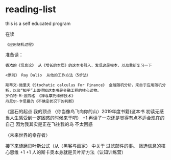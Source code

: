 # reading-list
this is a self educated program






在读
  
    《应用随机过程》

 

准备读：
    
  
    香浓的《信息论》 从《增长的本质》的这本书引入，发现这是根本，以及重新复习一下

    <原则》 Ray Dalio  从他的工作方法（5步法）

    斯蒂文·施里夫《Stochatic calculus For Finance》 金融随机分析，来自于应用随机分析，以及“知乎”上面得知这本书是金融工程的核心读物。 
    罗伯特·M·波西格 《禅与摩托维修技术》
    丹尼尔·卡尼曼的《不确定状况下的判断》

《黑石的起点 我的顶点
〈你当像鸟飞向你的山〉2019年度书籍(这本书 初读无感 当人生感受到一定困惑的时候来干吧） +1 再读了一次还是觉得有点不适合现在的自己 因为我其实是正在飞往我的鸟 不太困惑
  
〈未来世界的幸存者〉

接下来琢磨贝叶斯公式（从〈黑客与画家〉 中关于 过滤邮件的事。 筛选信息的核心思维
+1 +1 
人的斯卡奥本身就是贝叶斯方法（认知训练营）
